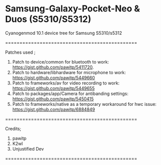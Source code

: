 Samsung-Galaxy-Pocket-Neo & Duos (S5310/S5312)
==============================================

Cyanogenmod 10.1 device tree for Samsung S5310/s5312

==============================================

Patches used ;

1.  Patch to device/common for bluetooth to work: https://gist.github.com/pawitp/5411720. 
2.  Patch to hardware/libhardware for microphone to work: https://gist.github.com/pawitp/5449660
3.  Patch to frameworks/av for video recording to work: https://gist.github.com/pawitp/5449655
4.  Patch to packages/app/Camera for antibanding settings: https://gist.github.com/pawitp/5450415
5.  Patch to frameworks/native as a temporary workaround for hwc issue: https://gist.github.com/pawitp/6884849

==============================================


Credits; 

1. pawitp 
2. K2wl
3. Unjustified Dev

==============================================
